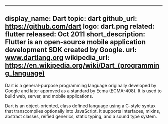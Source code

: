 
---
display_name: Dart
topic: dart
github_url: https://github.com/dart
logo: dart.png
related: flutter
released: Oct 2011
short_description: Flutter is an open-source mobile application development SDK created by Google.
url: www.dartlang.org
wikipedia_url: https://en.wikipedia.org/wiki/Dart_(programming_language)
---
Dart is a general-purpose programming language originally developed by Google and later approved as a standard by Ecma (ECMA-408). It is used to build web, server, and mobile applications.

Dart is an object-oriented, class defined language using a C-style syntax that transcompiles optionally into JavaScript. It supports interfaces, mixins, abstract classes, reified generics, static typing, and a sound type system.
